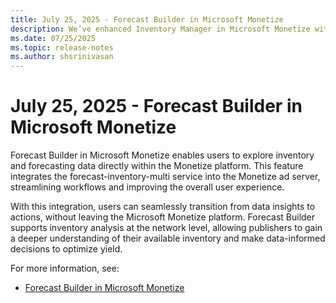 ```yaml
---
title: July 25, 2025 - Forecast Builder in Microsoft Monetize
description: We’ve enhanced Inventory Manager in Microsoft Monetize with a modernized, streamlined workflow designed to simplify the creation and editing of placements across all media types.
ms.date: 07/25/2025
ms.topic: release-notes
ms.author: shsrinivasan
---
```


# July 25, 2025 - Forecast Builder in Microsoft Monetize

Forecast Builder in Microsoft Monetize enables users to explore inventory and forecasting data directly within the Monetize platform. This feature integrates the forecast-inventory-multi service into the Monetize ad server, streamlining workflows and improving the overall user experience. 

With this integration, users can seamlessly transition from data insights to actions, without leaving the Microsoft Monetize platform. Forecast Builder supports inventory analysis at the network level, allowing publishers to gain a deeper understanding of their available inventory and make data-informed decisions to optimize yield. 

For more information, see:
- [Forecast Builder in Microsoft Monetize](forecast-builder-in-microsoft-monetize.md)
